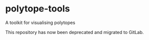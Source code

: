 # polytope-tools
A toolkit for visualising polytopes

This repository has now been deprecated and migrated to GitLab.
